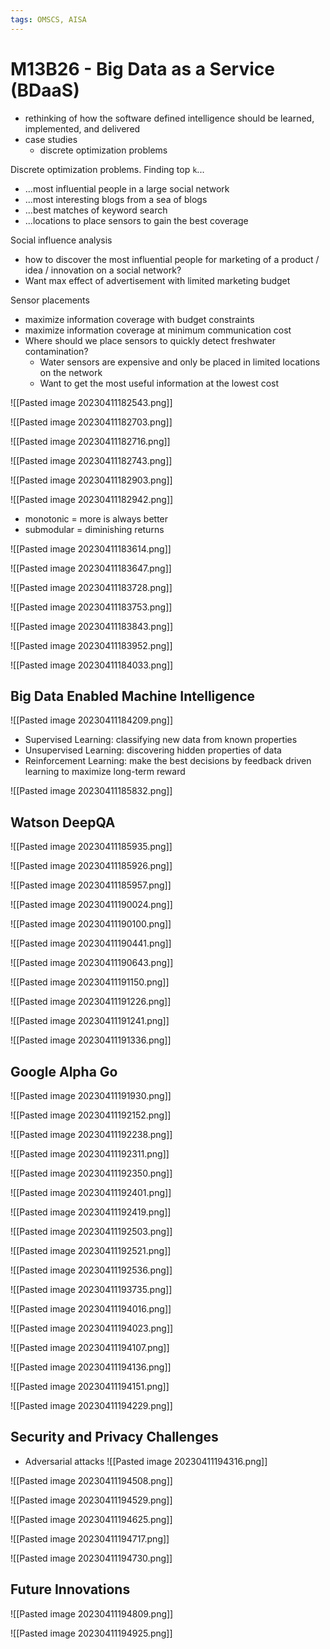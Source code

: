 ```yaml
---
tags: OMSCS, AISA
---
```

# M13B26 - Big Data as a Service (BDaaS)

- rethinking of how the software defined intelligence should be learned, implemented, and delivered
- case studies
	- discrete optimization problems

Discrete optimization problems. Finding top `k`...
- ...most influential people in a large social network
- ...most interesting blogs from a sea of blogs
- ...best matches of keyword search
- ...locations to place sensors to gain the best coverage

Social influence analysis
- how to discover the most influential people for marketing of a product / idea / innovation on a social network?
- Want max effect of advertisement with limited marketing budget

Sensor placements
- maximize information coverage with budget constraints
- maximize information coverage at minimum communication cost
- Where should we place sensors to quickly detect freshwater contamination?
	- Water sensors are expensive and only be placed in limited locations on the network
	- Want to get the most useful information at the lowest cost

![[Pasted image 20230411182543.png]]

![[Pasted image 20230411182703.png]]

![[Pasted image 20230411182716.png]]

![[Pasted image 20230411182743.png]]

![[Pasted image 20230411182903.png]]

![[Pasted image 20230411182942.png]]

- monotonic = more is always better
- submodular = diminishing returns

![[Pasted image 20230411183614.png]]

![[Pasted image 20230411183647.png]]

![[Pasted image 20230411183728.png]]

![[Pasted image 20230411183753.png]]

![[Pasted image 20230411183843.png]]

![[Pasted image 20230411183952.png]]

![[Pasted image 20230411184033.png]]

## Big Data Enabled Machine Intelligence
![[Pasted image 20230411184209.png]]

- Supervised Learning: classifying new data from known properties
- Unsupervised Learning: discovering hidden properties of data
- Reinforcement Learning: make the best decisions by feedback driven learning to maximize long-term reward

![[Pasted image 20230411185832.png]]

## Watson DeepQA
![[Pasted image 20230411185935.png]]

![[Pasted image 20230411185926.png]]

![[Pasted image 20230411185957.png]]

![[Pasted image 20230411190024.png]]

![[Pasted image 20230411190100.png]]

![[Pasted image 20230411190441.png]]

![[Pasted image 20230411190643.png]]

![[Pasted image 20230411191150.png]]

![[Pasted image 20230411191226.png]]

![[Pasted image 20230411191241.png]]

![[Pasted image 20230411191336.png]]

## Google Alpha Go
![[Pasted image 20230411191930.png]]

![[Pasted image 20230411192152.png]]

![[Pasted image 20230411192238.png]]

![[Pasted image 20230411192311.png]]

![[Pasted image 20230411192350.png]]

![[Pasted image 20230411192401.png]]

![[Pasted image 20230411192419.png]]

![[Pasted image 20230411192503.png]]

![[Pasted image 20230411192521.png]]

![[Pasted image 20230411192536.png]]

![[Pasted image 20230411193735.png]]

![[Pasted image 20230411194016.png]]

![[Pasted image 20230411194023.png]]

![[Pasted image 20230411194107.png]]

![[Pasted image 20230411194136.png]]

![[Pasted image 20230411194151.png]]

![[Pasted image 20230411194229.png]]

## Security and Privacy Challenges
- Adversarial attacks
![[Pasted image 20230411194316.png]]

![[Pasted image 20230411194508.png]]

![[Pasted image 20230411194529.png]]

![[Pasted image 20230411194625.png]]

![[Pasted image 20230411194717.png]]

![[Pasted image 20230411194730.png]]

## Future Innovations
![[Pasted image 20230411194809.png]]

![[Pasted image 20230411194925.png]]

